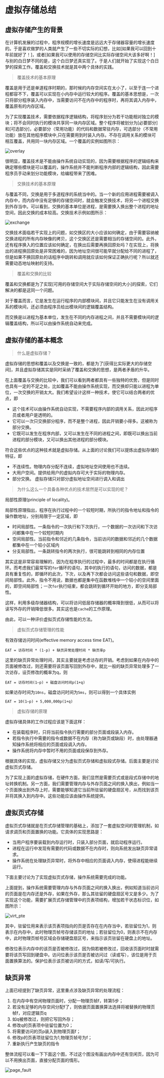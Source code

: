 虚拟存储总结
===========

## 虚拟存储产生的背景

在计算机发展的过程中，程序规模的增长速度是远远大于存储器容量的增长速度的。于是喜欢做梦的人类就产生了一些不切实际的幻想，比如[如果我可以回到十年前就好了！]，或者[如果我可以使用的存储空间比实际存储空间大该多好啊！]与别的白日梦不同的是，这个白日梦还真实现了。于是人们就开始了实现这个白日梦的探索工作。覆盖和交换技术就是其中两个具体的实践。

> 覆盖技术的基本原理

覆盖是用于还是单道程序时期的，那时候的内存空间实在太小了，以至于连一个进程都容不下，覆盖可以实现在小内存中运行较大的程序。覆盖的基本思想是，一次只将部分程序装入内存中，当需要访问不在内存中的程序时，再将其调入内存中，覆盖原有的内存区域。

为了实现覆盖技术，需要依据程序逻辑结构，将程序划分为若干功能相对独立的模块；将不会同时执行的模块共享同一块内存区域。整个程序将被划分为[必要部分]和[可选部分]，必要部分（常用功能）的代码和数据常驻内存，可选部分（不常用功能）放在其他程序模块中,只在需要用到时装入内存。不存在调用关系的模块可相互覆盖，共用同一块内存区域。一个覆盖的实例如图所示：

![overlay](images/overlay.png)

很明显，覆盖技术是不能由操作系统自动实现的，因为需要根据程序的逻辑结构来确定哪些模块是可以覆盖的，操作系统并不能判断程序内部的逻辑结构，因此需要程序员手动来划分功能模块，给编程带来了困难。

> 交换技术的基本原理

与覆盖不同，交换是用于多道程序的系统当中的。当一个新的应用进程需要被调入内存中，而内存中没有足够的存储空间时，就会触发交换技术，将另一个进程交换到外存当中。可以看到，交换的基本单位是进程，是需要换入换出整个进程的地址空间，因此交换的成本较高。交换技术示例如图所示：

![exchange](iamges/exchange.png)

交换技术面临若干实现上的问题，如交换区的大小应该如何确定，由于需要容纳被交换进程的所有内存映像的拷贝，这个交换区还是需要相当的存储空间的。此外，还有程序换入的位置应该如何确定，在换出后需要再换回原处吗？在实现上，将换出的进程换回原处是非常困难的，因为地址空间很可能早就分配给不同的进程了，但是如果不换回原处的话程序中跳转和调用就应该如何保证正确执行呢？所以就还需要动态地址映射的支持。

> 覆盖和交换的比较

覆盖和交换都是为了实现[可用的存储空间大于实际存储空间的大小]的探索，它们解决的都是这同一个问题。

对于覆盖而言，它是发生在运行程序的内部模块间，并且它只能发生在没有调用关系的模块间，还必须由程序员给出模块间的逻辑覆盖结构。

而交换是以进程为基本单位，发生在不同的内存进程之间，并且不需要模块间的逻辑覆盖结构，所以可以由操作系统自动来完成。


## 虚拟存储的基本概念

> 什么是虚拟存储？

虚拟存储的思想和覆盖以及交换是一致的，都是为了[获得比实际更大的存储空间]，并且虚拟存储其实是同时采纳了覆盖和交换的思想，是两者矛盾的升华。

在上面覆盖与交换的比较中，我们可以看到两者都具有一些独特的优势，但是同时也具有一定的不足之处，比如覆盖不能由操作系统实现，而交换却只能以进程为单位，一次交换的开销太大。我们希望设计这样一种技术，使它可以结合两者的优点，即

+ 这个技术可以由操作系统自动实现，不需要程序内部的调用关系，因此对程序员或者用户是透明的。
+ 它可以一次只交换部分程序，而不是整个进程，因此开销要小得多。这被称为部分交换。
+ 它既可以发生在程序内部，又可以发生在不同的进程之间，即既可以换出当前进程的部分模块，又可以换出其他进程的部分模块。

符合这些优点的这种技术就是虚拟存储。从上面的讨论我们可以提炼出虚拟存储的特征，即

+ 不连续性。物理内存分配不连续，虚拟地址空间使用也不连续。
+ 大用户空间。提供给用户的虚拟内存可大于实际的物理内存。
+ 部分交换。 虚拟存储只对部分虚拟地址空间进行调入和调出

> 为什么这么一个具备各种优点的技术居然是可以实现的呢？

局部性原理(principle of locality)。

局部性原理指出，程序在执行过程中的一个较短时期，所执行的指令地址和指令的操作数地址，分别局限于一定区域，即

+ 时间局部性。一条指令的一次执行和下次执行，一个数据的一次访问和下次访问都集中在一个较短时期内
+ 空间局部性。当前指令和邻近的几条指令，当前访问的数据和邻近的几个数据都集中在一个较小区域内
+ 分支局部性。一条跳转指令的两次执行，很可能跳转到相同的内存位置

其实这是非常容易理解的，因为在程序执行的过程中，最多的时间都是在执行循环。而考虑我们最常写的`for`循环的语句，其中的执行的语句，访问的数据，都是具有重复性的，即循环的此次，下次，以及再下次都会访问这些语句和数据，即空间局部性。此外，指令不用说，数据也都是集中在函数堆栈中一个较小的空间里面的，即空间局部性；一次`for`执行结束，都会跳转到循环开始的地方，即分支局部性。

这样，利用多级存储器结构，可以将访问低层存储器的概率降到很低，从而可以将读写外存的开销降低很多。其实这也是`cache`的工作原理。

由此，可以一种评价虚拟页式存储性能的方法。

> 虚拟页式存储管理的性能

有效存储访问时间(effective memory access time EAT)。

```
EAT = 访存时间 * (1-p) + 缺页异常处理时间 * 缺页率p
```

这里的缺页异常处理时间，其实主要就是考虑访存的开销。考虑到如果在内存中的页面被修改过，则还需要将该页面写回到外存中，就比一般的缺页异常处理多了一次访存，设页修改的概率为q，则

```
EAT = 访存时间(1–p) + 磁盘访问时间p(1+q) 
```

如果访存时间为`10ns`，磁盘访问时间为`5ms`，则可以得到一个具体实例

```
EAT = 10(1–p) + 5,000,000p(1+q) 
```

> 虚拟存储的原理

虚拟存储具体的工作过程应该是下面这样：

+ 在装载程序时，只将当前指令执行需要的部分页面或段装入内存。
+ 若指令执行中需要的指令或数据不在内存（称为缺页或缺段）时，由处理器通知操作系统将相应的页面或段调入内存。
+ 操作系统将内存中暂时不用的页面或段保存到外存。

根据具体的实现，虚拟存储又分为虚拟页式存储和虚拟段式存储。后面主要是讨论虚拟页式存储。

为了实现上面的虚拟存储，在硬件方面，我们显然是需要页式或是段式存储中的地址转换机制。另一方面，我们需要管理内存与外存页面之间的换入换出，例如当一个页面换出到外存上时，需要能够知道它当前所驻留的硬盘扇区号，从而找到该页并将其换入到内存中。这些功能应该由操作系统提供。

## 虚拟页式存储

虚拟页式存储就是在页式存储管理的基础上，添加了一套虚拟空间的管理机制，如请求调页和页面置换的功能。它具体的实现思路是：

+ 当用户程序要装载到内存运行时，只装入部分页面，就启动程序运行。
+ 进程在运行中发现有需要的代码或数据不在内存时，则向系统发出缺页异常请求。
+ 操作系统在处理缺页异常时，将外存中相应的页面调入内存，使得进程能继续运行。

下面主要讨论为了实现虚拟页式存储，操作系统需要完成的功能。

上面提到，操作系统需要管理内存与外存页面之间的换入换出，例如知道当前访问的页面是在内存还是外存，如果在外存，那么其驻留的硬盘扇区号又是多少。为了实现这个功能，需要扩展页式存储管理中的页表项结构，增加若干状态标识位，如图所示：

![virt_pte](images/virt_pte.png)

其中，驻留位用来表示该页表项指向的页是否存在在内存当中，若驻留位为1，则表示在内存中，此时物理页帧号存储该页的地址；若驻留位为0，则表示不在内存中，此时物理页帧号区域会存储硬盘扇区号，来指示该页驻留在硬盘上的地址。

修改位表示内存中的该页是否被修改过，因为倘若被修改过，回收该页面时时就需要将该页写回到硬盘中。访问位表示该页是否被访问过（读或写），该位是用于页面置换算法的。保护位表示该页被访问的方式，如读/写/可执行。

## 缺页异常

上面已经提到了缺页异常，这里重点涉及缺页异常的处理流程：

1. 在内存中有空闲物理页面时，分配一物理页帧f，转第5步；
2. 若没有足够的内存空间分配f了，则依据页面置换算法选择将被替换的物理页帧f，对应逻辑页q
3. 如q被修改过，则把它写回外存；
4. 修改q的页表项中驻留位置为0；
5. 将需要访问的页p装入到物理页面f；
6. 修改p的页表项驻留位为1,物理页帧号为f；
7. 重新执行产生缺页的指令

整体流程可以看一下下面这个图，不过这个图没有画出内存中还有空闲页，因为可以不用换出页面，直接分配页面的情形。

![page_fault](images/page_fault.png)


